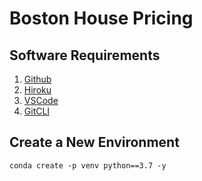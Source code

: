 # Boston House Pricing

## Software Requirements

1. [Github](https://github.com)
2. [Hiroku](https://hiroku.com)
3. [VSCode](https://code.visualstudio.com)
4. [GitCLI](https://git-scm.com/book/en/v2/Getting-Started-The-Command-Line)


## Create a New Environment
```
conda create -p venv python==3.7 -y
```